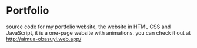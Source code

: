 # Portfolio

source code for my portfolio website, the website in HTML CSS and JavaScript, it is a one-page website with animations.
you can check it out at http://aimua-obasuyi.web.app/
